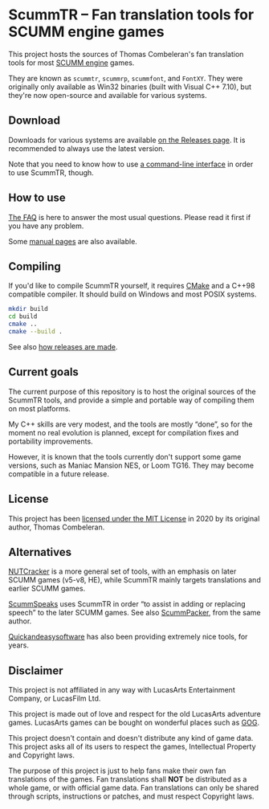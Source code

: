 # ScummTR – Fan translation tools for SCUMM engine games

This project hosts the sources of Thomas Combeleran's fan translation tools for most [SCUMM engine](https://en.wikipedia.org/wiki/SCUMM) games.

They are known as `scummtr`, `scummrp`, `scummfont`, and `FontXY`. They were originally only available as Win32 binaries (built with Visual C++ 7.10), but they're now open-source and available for various systems.

## Download

Downloads for various systems are available [on the Releases page](https://github.com/dwatteau/scummtr/releases). It is recommended to always use the latest version.

Note that you need to know how to use [a command-line interface](https://en.wikipedia.org/wiki/Command-line_interface) in order to use ScummTR, though.

## How to use

[The FAQ](FAQ.md) is here to answer the most usual questions. Please read it first if you have any problem.

Some [manual pages](man/txt/) are also available.

## Compiling

If you'd like to compile ScummTR yourself, it requires [CMake](https://cmake.org) and a C++98 compatible compiler. It should build on Windows and most POSIX systems.

```sh
mkdir build
cd build
cmake ..
cmake --build .
```

See also [how releases are made](releases/README.md).

## Current goals

The current purpose of this repository is to host the original sources of the ScummTR tools, and provide a simple and portable way of compiling them on most platforms.

My C++ skills are very modest, and the tools are mostly “done”, so for the moment no real evolution is planned, except for compilation fixes and portability improvements.

However, it is known that the tools currently don't support some game versions, such as Maniac Mansion NES, or Loom TG16. They may become compatible in a future release.

## License

This project has been [licensed under the MIT License](COPYING) in 2020 by its original author, Thomas Combeleran.

## Alternatives

[NUTCracker](https://github.com/BLooperZ/nutcracker) is a more general set of tools, with an emphasis on later SCUMM games (v5-v8, HE), while ScummTR mainly targets translations and earlier SCUMM games.

[ScummSpeaks](http://www.jestarjokin.net/apps/scummspeaks/) uses ScummTR in order “to assist in adding or replacing speech” to the later SCUMM games. See also [ScummPacker](http://www.jestarjokin.net/apps/scummpacker/), from the same author.

[Quickandeasysoftware](https://quickandeasysoftware.net/software) has also been providing extremely nice tools, for years.

## Disclaimer

This project is not affiliated in any way with LucasArts Entertainment Company, or LucasFilm Ltd.

This project is made out of love and respect for the old LucasArts adventure games. LucasArts games can be bought on wonderful places such as [GOG](https://www.gog.com/games?devpub=lucasfilm&page=1&sort=title).

This project doesn't contain and doesn't distribute any kind of game data. This project asks all of its users to respect the games, Intellectual Property and Copyright laws.

The purpose of this project is just to help fans make their own fan translations of the games. Fan translations shall **NOT** be distributed as a whole game, or with official game data. Fan translations can only be shared through scripts, instructions or patches, and must respect Copyright laws.
